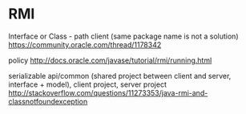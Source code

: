 # RMI

Interface or Class - path client (same package name is not a solution)
https://community.oracle.com/thread/1178342

policy
http://docs.oracle.com/javase/tutorial/rmi/running.html

serializable api/common (shared project between client and server, interface + model), client project, server project
http://stackoverflow.com/questions/11273353/java-rmi-and-classnotfoundexception
